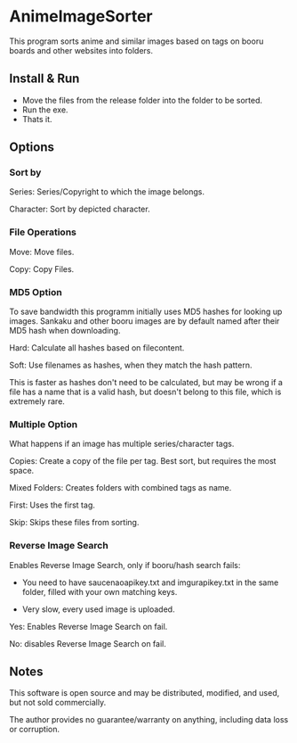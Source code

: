 # AnimeImageSorter

This program sorts anime and similar images based on tags on booru boards and other websites into folders.

## Install & Run

- Move the files from the release folder into the folder to be sorted.
- Run the exe.
- Thats it.

## Options

### Sort by

Series: Series/Copyright to which the image belongs.

Character: Sort by depicted character.

### File Operations

Move: Move files.

Copy: Copy Files.

### MD5 Option

To save bandwidth this programm initially uses MD5 hashes for looking up images.
Sankaku and other booru images are by default named after their MD5 hash when downloading.

Hard: Calculate all hashes based on filecontent.

Soft: Use filenames as hashes, when they match the hash pattern. 

This is faster as hashes don't need to be calculated, 
but may be wrong if a file has a name that is a valid hash, but doesn't belong to this file, which is extremely rare.

### Multiple Option
What happens if an image has multiple series/character tags.

Copies: Create a copy of the file per tag. Best sort, but requires the most space.

Mixed Folders: Creates folders with combined tags as name.

First: Uses the first tag.

Skip: Skips these files from sorting.

### Reverse Image Search
Enables Reverse Image Search, only if booru/hash search fails: 

- You need to have saucenaoapikey.txt and imgurapikey.txt in the same folder, filled with your own matching keys.

- Very slow, every used image is uploaded.

Yes: Enables Reverse Image Search on fail.

No: disables Reverse Image Search on fail.


## Notes

This software is open source and may be distributed, modified, and used, but not sold commercially.

The author provides no guarantee/warranty on anything, including data loss or corruption.
